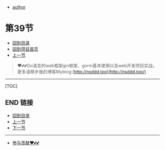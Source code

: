+ [author](https://github.com/3293172751)
# 第39节
+ [回到目录](../README.md)
+ [回到项目首页](../../README.md)
+ [上一节](38.md)
> ❤️💕💕Go语言的web框架gin框架、gorm基本使用以及web开发项目实战，更多请移步我的博客Myblog:[http://nsddd.top](http://nsddd.top/)
---
[TOC]





## END 链接
+ [回到目录](../README.md)
+ [上一节](38.md)
+ [下一节](40.md)
---
+ [参与贡献❤️💕💕](https://github.com/3293172751/Block_Chain/blob/master/Git/git-contributor.md)